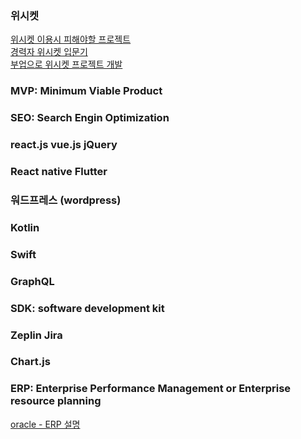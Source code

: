 ### 위시켓 
[위시켓 이용시 피해야할 프로젝트](https://okky.kr/article/406200)<br>
[경력자 위시켓 입문기](https://sosohanya.tistory.com/41)<br>
[부업으로 위시켓 프로젝트 개발](https://eastflag.co.kr/wishket/)

### MVP: Minimum Viable Product

### SEO: Search Engin Optimization

### react.js vue.js jQuery

### React native Flutter

### 워드프레스 (wordpress)

### Kotlin

### Swift

### GraphQL

### SDK: software development kit

### Zeplin Jira

### Chart.js

### ERP: Enterprise Performance Management or Enterprise resource planning

[oracle - ERP 설명](https://www.oracle.com/kr/erp/what-is-erp/)